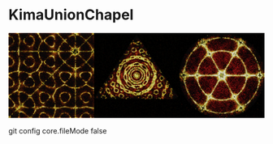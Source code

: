 KimaUnionChapel
===============

![Screnshot 18.01.2015](https://github.com/mrzl/KimaUnionChapel/blob/master/screenshots/main_january.png)

git config core.fileMode false

